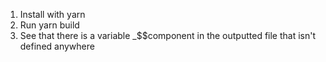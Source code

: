 1. Install with yarn
2. Run yarn build
3. See that there is a variable _$$component in the outputted file that isn't defined anywhere
